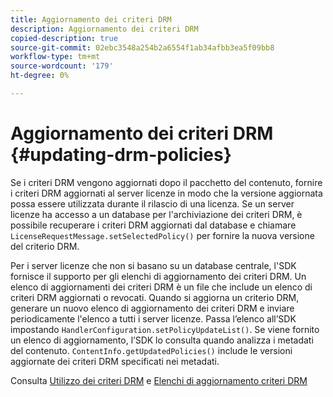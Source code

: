 ```yaml
---
title: Aggiornamento dei criteri DRM
description: Aggiornamento dei criteri DRM
copied-description: true
source-git-commit: 02ebc3548a254b2a6554f1ab34afbb3ea5f09bb8
workflow-type: tm+mt
source-wordcount: '179'
ht-degree: 0%

---
```


# Aggiornamento dei criteri DRM {#updating-drm-policies}

Se i criteri DRM vengono aggiornati dopo il pacchetto del contenuto, fornire i criteri DRM aggiornati al server licenze in modo che la versione aggiornata possa essere utilizzata durante il rilascio di una licenza. Se un server licenze ha accesso a un database per l&#39;archiviazione dei criteri DRM, è possibile recuperare i criteri DRM aggiornati dal database e chiamare `LicenseRequestMessage.setSelectedPolicy()` per fornire la nuova versione del criterio DRM.

Per i server licenze che non si basano su un database centrale, l&#39;SDK fornisce il supporto per gli elenchi di aggiornamento dei criteri DRM. Un elenco di aggiornamenti dei criteri DRM è un file che include un elenco di criteri DRM aggiornati o revocati. Quando si aggiorna un criterio DRM, generare un nuovo elenco di aggiornamento dei criteri DRM e inviare periodicamente l&#39;elenco a tutti i server licenze. Passa l’elenco all’SDK impostando `HandlerConfiguration.setPolicyUpdateList()`. Se viene fornito un elenco di aggiornamento, l’SDK lo consulta quando analizza i metadati del contenuto. `ContentInfo.getUpdatedPolicies()` include le versioni aggiornate dei criteri DRM specificati nei metadati.

Consulta [Utilizzo dei criteri DRM](../../../protecting-content/working-policies-overview/working-with-policies.md) e [Elenchi di aggiornamento criteri DRM](../../../protecting-content/working-policies-overview/policy-update-lists/working-with-policy-update-lists.md)

